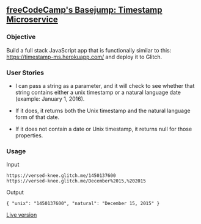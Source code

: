 ## [freeCodeCamp's Basejump: Timestamp Microservice](https://www.freecodecamp.org/challenges/timestamp-microservice)

### Objective 
Build a full stack JavaScript app that is functionally similar to this: https://timestamp-ms.herokuapp.com/ and deploy it to Glitch.

### User Stories
- I can pass a string as a parameter, and it will check to see whether that string contains either a unix timestamp or a natural language date (example: January 1, 2016).

- If it does, it returns both the Unix timestamp and the natural language form of that date.

- If it does not contain a date or Unix timestamp, it returns null for those properties.

### Usage
Input
```
https://versed-knee.glitch.me/1450137600
https://versed-knee.glitch.me/December%2015,%202015
```

Output
```
{ "unix": "1450137600", "natural": "December 15, 2015" }
```

[Live version](https://versed-knee.glitch.me)
